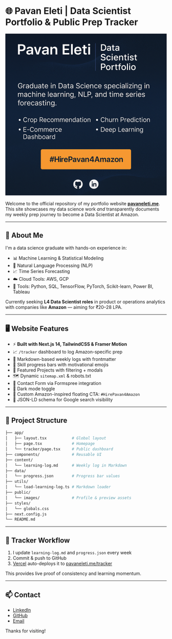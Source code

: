 # 🌐 Pavan Eleti | Data Scientist Portfolio & Public Prep Tracker

![Portfolio Preview](public/images/og-preview.jpg)

Welcome to the official repository of my portfolio website [**pavaneleti.me**](https://pavaneleti.me). This site showcases my data science work *and* transparently documents my weekly prep journey to become a Data Scientist at Amazon.

---

## 🚀 About Me

I'm a data science graduate with hands-on experience in:

- 📊 Machine Learning & Statistical Modeling  
- 🧠 Natural Language Processing (NLP)  
- 📈 Time Series Forecasting  
- ☁️ Cloud Tools: AWS, GCP  
- 📌 Tools: Python, SQL, TensorFlow, PyTorch, Scikit-learn, Power BI, Tableau

Currently seeking **L4 Data Scientist roles** in product or operations analytics with companies like **Amazon** — aiming for ₹20–28 LPA.

---

## 🖥️ Website Features

- ⚡ **Built with Next.js 14, TailwindCSS & Framer Motion**
- 📈 `/tracker` dashboard to log Amazon-specific prep
- 📝 Markdown-based weekly logs with frontmatter
- 🎯 Skill progress bars with motivational emojis
- 💼 Featured Projects with filtering + modals
- 🗺️ Dynamic `sitemap.xml` & robots.txt
- 💌 Contact Form via Formspree integration
- 🌙 Dark mode toggle
- 🧠 Custom Amazon-inspired floating CTA: `#HirePavan4Amazon`
- 🧾 JSON-LD schema for Google search visibility

---

## 📂 Project Structure

```bash
├── app/
│   ├── layout.tsx           # Global layout
│   ├── page.tsx             # Homepage
│   └── tracker/page.tsx     # Public dashboard
├── components/              # Reusable UI
├── content/
│   └── learning-log.md      # Weekly log in Markdown
├── data/
│   └── progress.json        # Progress bar values
├── utils/
│   └── load-learning-log.ts # Markdown loader
├── public/
│   └── images/              # Profile & preview assets
├── styles/
│   └── globals.css
├── next.config.js
└── README.md
```

---

## 🧠 Tracker Workflow

1. I update `learning-log.md` and `progress.json` every week
2. Commit & push to GitHub
3. [Vercel](https://vercel.com) auto-deploys it to [pavaneleti.me/tracker](https://pavaneleti.me/tracker)

This provides live proof of consistency and learning momentum.

---

## 📫 Contact

- [LinkedIn](https://www.linkedin.com/in/pavaneleti)
- [GitHub](https://github.com/pavaneleti)
- [Email](mailto:pavan.eleti@gmail.com)

Thanks for visiting!
